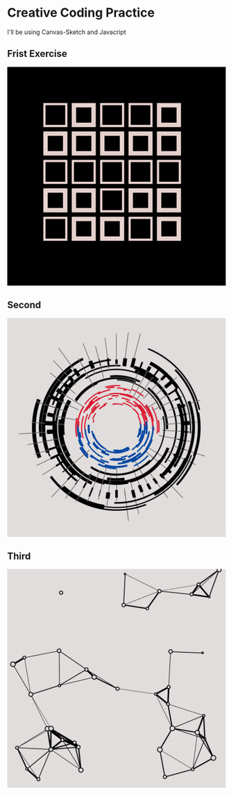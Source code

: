 # **Creative Coding Practice**

I'll be using Canvas-Sketch and Javacript

## Frist Exercise
![Frist Exercise](https://github.com/Robert-octavo/Creative_Coding/blob/main/sketeches/output/01/2022.07.16-11.28.37.png)

## Second 
![Second](https://github.com/Robert-octavo/Creative_Coding/blob/main/sketeches/output/02/2022.07.16-18.02.08.png)

## Third
![Third](https://github.com/Robert-octavo/Creative_Coding/blob/main/sketeches/output/03/2022.07.17-19.03.29.png)
